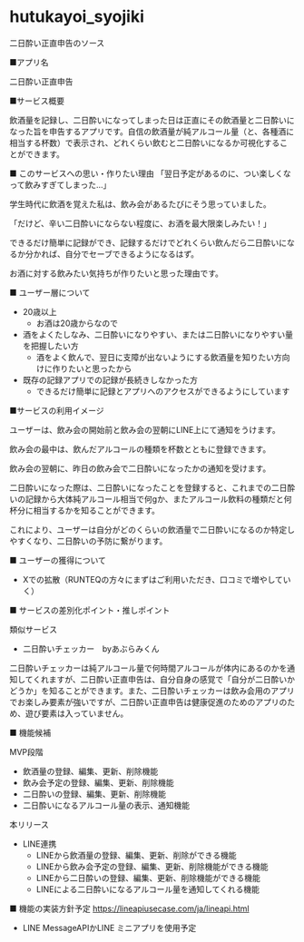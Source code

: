 # hutukayoi_syojiki
二日酔い正直申告のソース

■アプリ名

二日酔い正直申告

■サービス概要

飲酒量を記録し、二日酔いになってしまった日は正直にその飲酒量と二日酔いになった旨を申告するアプリです。自信の飲酒量が純アルコール量（と、各種酒に相当する杯数）で表示され、どれくらい飲むと二日酔いになるか可視化することができます。

■ このサービスへの思い・作りたい理由
「翌日予定があるのに、つい楽しくなって飲みすぎてしまった…」

学生時代に飲酒を覚えた私は、飲み会があるたびにそう思っていました。

「だけど、辛い二日酔いにならない程度に、お酒を最大限楽しみたい！」

できるだけ簡単に記録ができ、記録するだけでどれくらい飲んだら二日酔いになるか分かれば、自分でセーブできるようになるはず。

お酒に対する飲みたい気持ちが作りたいと思った理由です。

■ ユーザー層について

- 20歳以上
    - お酒は20歳からなので
- 酒をよくたしなみ、二日酔いになりやすい、または二日酔いになりやすい量を把握したい方
    - 酒をよく飲んで、翌日に支障が出ないようにする飲酒量を知りたい方向けに作りたいと思ったから
- 既存の記録アプリでの記録が長続きしなかった方
    - できるだけ簡単に記録とアプリへのアクセスができるようにしています

■サービスの利用イメージ

ユーザーは、飲み会の開始前と飲み会の翌朝にLINE上にて通知をうけます。

飲み会の最中は、飲んだアルコールの種類を杯数とともに登録できます。

飲み会の翌朝に、昨日の飲み会で二日酔いになったかの通知を受けます。

二日酔いになった際は、二日酔いになったことを登録すると、これまでの二日酔いの記録から大体純アルコール相当で何gか、またアルコール飲料の種類だと何杯分に相当するかを知ることができます。

これにより、ユーザーは自分がどのくらいの飲酒量で二日酔いになるのか特定しやすくなり、二日酔いの予防に繋がります。

■ ユーザーの獲得について
- Xでの拡散（RUNTEQの方々にまずはご利用いただき、口コミで増やしていく）

■ サービスの差別化ポイント・推しポイント

類似サービス

- 二日酔いチェッカー　byあぶらみくん

二日酔いチェッカーは純アルコール量で何時間アルコールが体内にあるのかを通知してくれますが、二日酔い正直申告は、自分自身の感覚で「自分が二日酔いかどうか」を知ることができます。また、二日酔いチェッカーは飲み会用のアプリでお楽しみ要素が強いですが、二日酔い正直申告は健康促進のためのアプリのため、遊び要素は入っていません。

■ 機能候補

MVP段階

- 飲酒量の登録、編集、更新、削除機能
- 飲み会予定の登録、編集、更新、削除機能
- 二日酔いの登録、編集、更新、削除機能
- 二日酔いになるアルコール量の表示、通知機能

本リリース

- LINE連携
    - LINEから飲酒量の登録、編集、更新、削除ができる機能
    - LINEから飲み会予定の登録、編集、更新、削除機能ができる機能
    - LINEから二日酔いの登録、編集、更新、削除機能ができる機能
    - LINEによる二日酔いになるアルコール量を通知してくれる機能

■ 機能の実装方針予定
https://lineapiusecase.com/ja/lineapi.html

- LINE MessageAPIかLINE ミニアプリを使用予定
